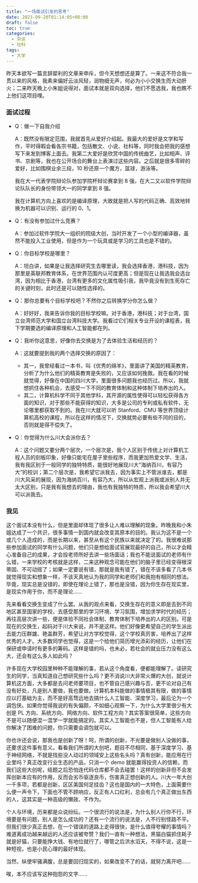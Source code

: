 ```yaml
---
title: "一场面试引发的思考"
date: 2023-09-20T01:14:05+08:00
draft: false
toc: true
categories:
  - 杂谈
  - 社科
tags:
  - 大学
---
```


<!--more-->

昨天本欲写一篇言辞犀利的文章来申斥，但今天想想还是算了。一来这不符合我一贯以来的风格，我素来偏好云淡风轻，润物细无声，何必为小小交换生而大动肝火；二来昨天晚上小朱姐说得对，面试本就是双向选择，他们不愿选我，我也瞧不上他们这项目哩。

### 面试过程

- Q：做一下自我介绍

  A：既然没有限定范围，我就首先从爱好介绍起。我最大的爱好是文学和写作，平时得暇会看各宗书籍，包括散文、小说、社科等，同时我会把我的感想写下来发到博客上面去。我第二大爱好是欣赏中国的传统曲艺，比如相声、评书、京剧等，我也在公开场合的舞台上表演过这些内容。之后就是很多零碎的爱好，比如围棋业余三段，10 秒还原一个魔方，篮球，游泳等。

   我在大一代表学院辩论队参加学院杯辩论赛拿到 8 强，在大二又以软件学院辩论队队长的身份带领大一的同学拿到 8 强。

   我在计算机方向上喜欢的是编译原理，大致就是把人写的代码正确、高效地转换为机器可以识别、运行的 0、1。

- Q：有没有参加过什么竞赛？

  A：参加过软件学院大一组织的院级大创，当时开发了一个小型的编译器，虽然不能投入工业使用，但是作为一个玩具或是学习的工具也是不错的。

- Q：你目标学校是哪里？

  A：坦白讲，如果是让我选择研究生去哪里读，我会选择香港，港科技，因为那里是英联邦教育体系，在世界范围内认可度更高；但是现在让我选我会选台湾，因为相比于香港，台湾有更多的文化属性吸引我，我毕竟没有到生死存亡的关键时刻，此时还是可以随性选择的。

- Q：那你总要有个目标学校吧？不然你之后转换学分你怎么做？

  A：好好好，我来告诉你我的目标学校嘛。对于香港，港科技；对于台湾，国立台湾师范大学和国立台湾科技大学。我看过它们相关专业开设的课程表，我下学期要选的编译原理和人工智能都在列。

- Q：我听你这意思，好像你去交换是为了去体验生活和经历的？

  A：这就要提到我的两个选择交换的原因了：

  - 其一，我曾经看过一本书，叫《优秀的绵羊》，里面讲了美国的精英教育，分析了为什么他们的精英教育是失败的，又应该如何挽救。我在看的时候就觉得，好像在中国的四川大学，里面很多问题我也经历过。所以，我就想抓住各种机会，去感受一下不同的教育体制和这种体制下培养出的人。
  - 其二，计算机科学不同于其他学科，其开源的属性使得可以轻松获得各方面的知识，对于那些不能获得的知识，大多是公司的专利或私有软件，无论哪里都获取不到的。我在川大就可以听 Stanford、CMU 等世界顶级计算机高校的课程，所以在这样的情况下，交换就势必要有些不同的目的，否则就是得不偿失了。

- Q：你觉得为什么川大会派你去？

  A：这个问题又要分两个层次，一个层次是，我个人区别于传统上对计算机工程人员的刻板印象，好像只能宅在屋子里些程序，而我更加热爱文学、生活，我有我区别于一般同学的独特特质，能很好地展现川大“海纳百川，有容乃大”的校训；第二个层次是，我希望它派我去，因为事实上不管派谁去，都是川大风采的展现，因为海纳百川，有容乃大，所以从宏观上派我或派别人并无太大区别，只是我有我想去的理由，我也有我独特的特质，所以我会希望川大可以派我去。

### 我见

这个面试本没有什么，但是里面却体现了很多让人难以理解的现象。昨晚我和小朱姐达成了一个共识，很多事情一到国内就会改变其原本的目的。我认为这不是一个或几个人造成的，而是长期以来，甚至从有这个民族以来就决定了的。我很难说那些参加面试的同学有什么问题，他们只是想给面试官展现最好的自己，所以才会精心准备自己的成果，才会投老师所好去讲一些场面话；我也不能说面试的老师有什么错，一来学校的考核就是这样，二来这种观念可能在他们的脑子里已经变得根深蒂固、不可动摇了；如果一定要说有错，那就是我有错了，错在不该多看了几本书就觉得现实和想象一样，不该天真地认为我的同学和老师们和我抱有相同的想法。毕竟，现实总是没错的，即使在理论上错了，那也是没错，因为你生存在现实里，是现实作用于你，而不是理论……

先来看看交换生变成了什么罢。从我的观点来看，交换生存在的意义即是去到不同地区甚至国家的学校，去感受那里的学习环境、学习氛围，增加求学时代的经历；再往高层次讲一些，便是体验不同社会体制、教育体制下培养出的人的区别。可是现在的交换生，起码对于川大来说，并不是这样。他们好像更希望自己的学生派出去能力压群雄、艳盖群芳，希望让对方学校觉得，这个学校真厉害，培养出了这样优秀的人才。大多数同学也觉得，这是一个给他们简历增光添彩的经历，让他们在保研或申请时有更多的筹码。这样是错的吗，也未必，若社会的就业压力没有这么大，还会有这么多人如此吗？

许多现在大学校园里种种不能理解的事，若从这个角度看，便都能理解了。读研究生的同学，当真知道自己想研究些什么吗？更不消说川大非常火爆的大创，就说计算机这方面，大多都是去问老师要项目，也不管自己感兴趣与否，更不论对自己有没有好处，凡是别人要做，我也要做。计算机本科能做的事情极其有限，做的事情应以打基础为主，而不是好高骛远地去搞什么人工智能、深度学习，最后沦为一个调包侠。如果你觉得我说的有失偏颇，不如细心观察一下，为什么大学里很少有大创是 PL 方向、系统方向、网络方向、软件工程方向？其实答案很简单，这些方向不是可以随便混一混学一学就能搞定的。其实人工智能也不是，但人工智能有人给你解决了困难的问题，你只需要会调包就可以。

你也许还会说，那我也是创新了呀！呵，所谓的创新，不光要是做别人没做的事，还要求这件事有意义。看看我们所谓的大创吧，题目不尽相同，基于深度学习、基于神经网络，不就是找些没人动过的领域安上这些名头吗？真有创新，能应用在行业里吗？真正改变行业生态的产品，只消一个 demo 就能赢得投资人的信赖，而我们这些大创呢，结题之后恐怕连代码仓库都不会去碰罢！这样的创新非但不会发挥创新本应有的作用，反而会劣币驱逐良币，伤害真正想创新的人。川大一年大创一千多项，若都是创新，区区美国何足挂齿？这也是国内的一大特色，上面需要什么便一声令下，下面也不管不顾响应，反正有人口红利，总会有几个真正做出东西的人，这其实是一种高级的懒政、不作为。

个人与环境，历来都是众说纷纭。一个很流行的说法是，为什么别人行你不行，环境要是有问题，别人是怎么成功的？还有一个流行的说法是，人不行别怪路不平。但我们很少真正去想，在一个错误的道路上走得很快，是什么值得夸耀的事情吗？难道离成功越来越远的人还应该被夸赞？我们一直有一种想法，黑猫白猫抓住耗子就是好猫，只要能挣大钱、有地位就行了，哪管之后洪水滔天，不得不说，这是一种短视，也是小民心理的最好体现。

当然，纵使牢骚满腹，总是要回归现实的，如果改变不了的话，就努力离开吧……

唉，本不应该写这种抱怨的文字……
